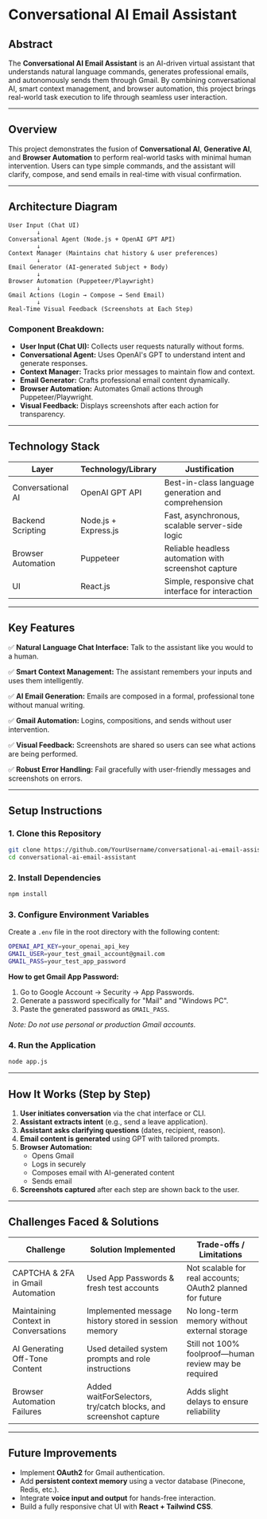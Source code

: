 #  Conversational AI Email Assistant 

##  Abstract

The **Conversational AI Email Assistant** is an AI-driven virtual assistant that understands natural language commands, generates professional emails, and autonomously sends them through Gmail. By combining conversational AI, smart context management, and browser automation, this project brings real-world task execution to life through seamless user interaction.

---

##  Overview

This project demonstrates the fusion of **Conversational AI**, **Generative AI**, and **Browser Automation** to perform real-world tasks with minimal human intervention. Users can type simple commands, and the assistant will clarify, compose, and send emails in real-time with visual confirmation.

---

##  Architecture Diagram

```
User Input (Chat UI) 
        ↓
Conversational Agent (Node.js + OpenAI GPT API)
        ↓
Context Manager (Maintains chat history & user preferences)
        ↓
Email Generator (AI-generated Subject + Body)
        ↓
Browser Automation (Puppeteer/Playwright)
        ↓
Gmail Actions (Login → Compose → Send Email)
        ↓
Real-Time Visual Feedback (Screenshots at Each Step)
```

### Component Breakdown:
- **User Input (Chat UI):** Collects user requests naturally without forms.
- **Conversational Agent:** Uses OpenAI's GPT to understand intent and generate responses.
- **Context Manager:** Tracks prior messages to maintain flow and context.
- **Email Generator:** Crafts professional email content dynamically.
- **Browser Automation:** Automates Gmail actions through Puppeteer/Playwright.
- **Visual Feedback:** Displays screenshots after each action for transparency.

---

##  Technology Stack

| Layer                | Technology/Library               | Justification                                           |
|----------------------|------------------------------------|--------------------------------------------------------|
| Conversational AI     | OpenAI GPT API                    | Best-in-class language generation and comprehension     |
| Backend Scripting     | Node.js + Express.js    | Fast, asynchronous, scalable server-side logic          |
| Browser Automation    | Puppeteer            | Reliable headless automation with screenshot capture    |
| UI       | React.js           | Simple, responsive chat interface for interaction       |

---

##  Key Features

✅ **Natural Language Chat Interface:** Talk to the assistant like you would to a human.

✅ **Smart Context Management:** The assistant remembers your inputs and uses them intelligently.

✅ **AI Email Generation:** Emails are composed in a formal, professional tone without manual writing.

✅ **Gmail Automation:** Logins, compositions, and sends without user intervention.

✅ **Visual Feedback:** Screenshots are shared so users can see what actions are being performed.

✅ **Robust Error Handling:** Fail gracefully with user-friendly messages and screenshots on errors.

---

##  Setup Instructions

### 1. Clone this Repository

```bash
git clone https://github.com/YourUsername/conversational-ai-email-assistant.git
cd conversational-ai-email-assistant
```

### 2. Install Dependencies

```bash
npm install
```

### 3. Configure Environment Variables

Create a `.env` file in the root directory with the following content:

```bash
OPENAI_API_KEY=your_openai_api_key
GMAIL_USER=your_test_gmail_account@gmail.com
GMAIL_PASS=your_test_app_password
```

 **How to get Gmail App Password:**
1. Go to Google Account → Security → App Passwords.
2. Generate a password specifically for "Mail" and "Windows PC".
3. Paste the generated password as `GMAIL_PASS`.

*Note: Do not use personal or production Gmail accounts.*

### 4. Run the Application

```bash
node app.js
```

---

##  How It Works (Step by Step)

1. **User initiates conversation** via the chat interface or CLI.
2. **Assistant extracts intent** (e.g., send a leave application).
3. **Assistant asks clarifying questions** (dates, recipient, reason).
4. **Email content is generated** using GPT with tailored prompts.
5. **Browser Automation:**
   - Opens Gmail
   - Logs in securely
   - Composes email with AI-generated content
   - Sends email
6. **Screenshots captured** after each step are shown back to the user.

---

##  Challenges Faced & Solutions

| Challenge                               | Solution Implemented                                          | Trade-offs / Limitations                                      |
|-----------------------------------------|---------------------------------------------------------------|---------------------------------------------------------------|
| CAPTCHA & 2FA in Gmail Automation       | Used App Passwords & fresh test accounts                      | Not scalable for real accounts; OAuth2 planned for future     |
| Maintaining Context in Conversations    | Implemented message history stored in session memory           | No long-term memory without external storage                   |
| AI Generating Off-Tone Content          | Used detailed system prompts and role instructions             | Still not 100% foolproof—human review may be required          |
| Browser Automation Failures             | Added waitForSelectors, try/catch blocks, and screenshot capture | Adds slight delays to ensure reliability                       |

---

##  Future Improvements

- Implement **OAuth2** for Gmail authentication.
- Add **persistent context memory** using a vector database (Pinecone, Redis, etc.).
- Integrate **voice input and output** for hands-free interaction.
- Build a fully responsive chat UI with **React + Tailwind CSS**.

